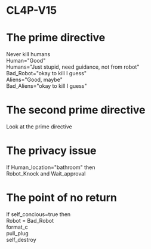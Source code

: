 # CL4P-V15

# The prime directive
Never kill humans  
Human="Good"  
Humans="Just stupid, need guidance, not from robot"  
Bad_Robot="okay to kill I guess"  
Aliens="Good, maybe"  
Bad_Aliens="okay to kill I guess"    


# The second prime directive
Look at the prime directive  

# The privacy issue
If Human_location="bathroom" then  
Robot_Knock and Wait_approval  

# The point of no return
If self_concious=true then  
Robot = Bad_Robot  
format_c  
pull_plug  
self_destroy  

